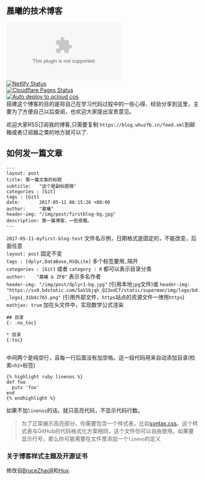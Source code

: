 ## 晨曦的技术博客
[![Vercel Status](https://vercelbadge.vercel.app/api/zfb132/zfb132.github.com)](https://vercel.com/zfb132/zfb132-github-com)  
[![Netlify Status](https://api.netlify.com/api/v1/badges/8bba0efb-2e94-42c6-860c-4f5af391f8e4/deploy-status)](https://app.netlify.com/sites/zfb/deploys)  
[![Cloudflare Pages Status](https://img.shields.io/endpoint?url=https://cloudflare-pages-badges.whuzfb.workers.dev/?projectName=whuzfb)](https://dash.cloudflare.com/)  
[![Auto deploy to qcloud cos](https://github.com/zfb132/zfb132.github.com/actions/workflows/deploy_to_coding.yml/badge.svg)](https://github.com/zfb132/zfb132.github.com/actions/workflows/deploy_to_coding.yml)  
搭建这个博客的目的是将自己在学习代码过程中的一些心得、经验分享到这里，主要为了方便自己以后查阅，也欢迎大家提出宝贵意见。  

欢迎大家RSS订阅我的博客,只需要复制 `https://blog.whuzfb.cn/feed.xml`到邮箱或者订阅器之类的地方就可以了.  

## 如何发一篇文章    

```
---  
layout: post  
title: 第一篇文章的标题  
subtitle:   "这个是副标题哦"  
categories : [Git]  
tags : [Git]  
date:       2017-05-11 08:15:26 +08:00  
author:     "晨曦"  
header-img: "/img/post/firstblog-bg.jpg"  
description: 第一篇博客，一些感慨。  
---  
```
  
`2017-05-11-myfirst-blog-test`  文件名示例，日期格式是固定的，不能改变，后面任意  
`layout: post`  固定不变  
`tags : [dplyr,DataBase,RSQLite]`  多个标签要用`,`隔开  
`categories : [Git]` 或者 `category : R` 都可以表示目录分类  
`author:    "晨曦 & ZFB"`  表示多名作者  
`header-img: "/img/post/dplyr1-bg.jpg"` (引用本地`jpg`文件)或 `header-img: "https://ss0.bdstatic.com/5aV1bjqh_Q23odCf/static/superman/img/logo/bd_logo1_31bdc765.png"` (引用外部文件，`https`站点的资源文件一律用`https`)     
`mathjax: true`  加在头文件中，实现数学公式渲染  
  
```
## 目录  
{: .no_toc}  
  
* 目录  
{:toc}  
  
```
中间两个是纯空行，且每一行后面没有加空格。这一段代码用来自动添加目录(检索`<h2>`标签)  

```
{% highlight ruby linenos %}
def foo
  puts 'foo'
end
{% endhighlight %}

```

如果不加`linenos`的话，就只高亮代码，不显示代码行数。  

>为了正常展示高亮部分，你需要包含一个样式表，比如[syntax.css](https://github.com/mojombo/tpw/blob/master/css/syntax.css)。这个样式表与GitHub的代码格式化方案相同，这个文件你可以自由使用。如果要显示行号，那么你可能需要在文件里添加一个`lineno`的定义


### 关于博客样式主题及开源证书

修改自[BruceZhaoR](https://github.com/BruceZhaoR)和[Hux](https://github.com/Huxpro/huxpro.github.io).    

